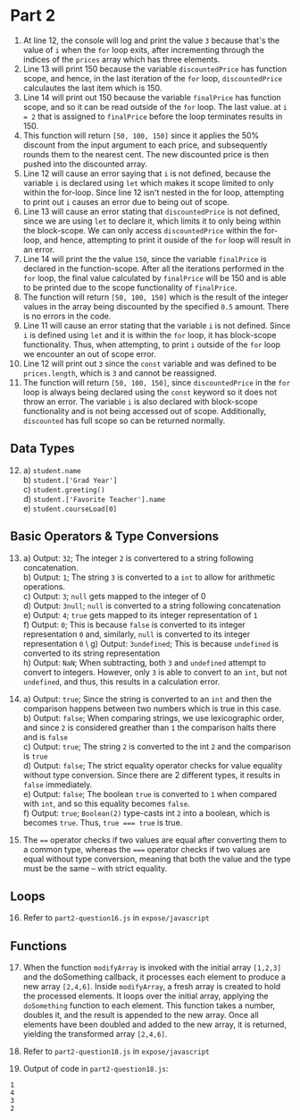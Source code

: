# Part 2
1. At line 12, the console will log and print the value `3` because that's the value of `i` when the `for` loop exits, after incrementing through the indices of the `prices` array which has three elements.
2. Line 13 will print 150 because the variable `discountedPrice` has function scope, and hence, in the last iteration of the `for` loop, `discountedPrice` calculautes the last item which is 150. 
3. Line 14 will print out 150 because the variable `finalPrice` has function scope, and so it can be read outside of the `for` loop. The last value. at `i = 2` that is assigned to `finalPrice` before the loop terminates results in 150. 
4. This function will return `[50, 100, 150]` since it applies the 50% discount from the input argument to each price, and subsequently rounds them to the nearest cent. The new discounted price is then pushed into the discounted array. 
5. Line 12 will cause an error saying that `i` is not defined, because the variable `i` is declared using `let` which makes it scope limited to only within the for-loop. Since line 12 isn't nested in the for loop, attempting to print out `i` causes an error due to being out of scope. 
6. Line 13 will cause an error stating that `discountedPrice` is not defined, since we are using `let` to declare it, which limits it to only being within the block-scope. We can only access `discountedPrice` within the for-loop, and hence, attempting to print it ouside of the `for` loop will result in an error.
7. Line 14 will print the the value `150`, since the variable `finalPrice` is declared in the function-scope. After all the iterations performed in the `for` loop, the final value calculated by `finalPrice` will be 150 and is able to be printed due to the scope functionality of `finalPrice`.
8. The function will return `[50, 100, 150]` which is the result of the integer values in the array being discounted by the specified `0.5` amount. There is no errors in the code. 
9. Line 11 will cause an error stating that the variable `i` is not defined. Since `i` is defined using `let` and it is within the `for` loop, it has block-scope functionality. Thus, when attempting, to print `i` outside of the `for` loop we encounter an out of scope error. 
10. Line 12 will print out `3` since the `const` variable and was defined to be `prices.length`, which is `3` and cannot be reassigned. 
11. The function will return `[50, 100, 150]`, since `discountedPrice` in the `for` loop is always being declared using the `const` keyword so it does not throw an error. The variable `i` is also declared with block-scope functionality and is not being accessed out of scope. Additionally, `discounted` has full scope so can be returned normally. 

## Data Types
12. a) `student.name`   \
    b) `student.['Grad Year']`\
    c) `student.greeting()` \
    d) `student.['Favorite Teacher'].name` \
    e) `student.courseLoad[0]` 


## Basic Operators & Type Conversions
13. a) Output: `32`; The integer `2` is convertered to a string following concatenation. \
    b) Output: `1`; The string `3` is converted to a `int` to allow for arithmetic operations. \
    c) Output: `3`; `null` gets mapped to the integer of 0\
    d) Output: `3null`;  `null` is converted to a string following concatenation \
    e) Output: `4`; `true` gets mapped to its integer representation of `1` \
    f) Output: `0`; This is because `false` is converted to its integer representation `0` and, similarly, `null` is converted to its integer representation `0` \ 
    g) Output: `3undefined`; This is because `undefined` is converted to its string representation \
    h) Output: `NaN`; When subtracting, both `3` and `undefined` attempt to convert to integers. However, only `3` is able to convert to an `int`, but not `undefined`, and thus, this results in a calculation error.

14. a) Output: `true`; Since the string is converted to an `int` and then the comparison happens between two numbers which is true in this case. \
    b) Output: `false`; When comparing strings, we use lexicographic order, and since `2` is considered greather than `1` the comparison halts there and is `false` \
    c) Output: `true`; The string `2` is converted to the int `2` and the comparison is `true` \
    d) Output: `false`; The strict equality operator checks for value equality without type conversion. Since there are 2 different types, it results in `false` immediately. \
    e) Output: `false`; The boolean `true` is converted to `1` when compared with `int`, and so this equality becomes `false`.\
    f) Output: `true`; `Boolean(2)` type-casts int `2` into a boolean, which is becomes `true`. Thus, `true === true` is true. 

15. The `==` operator checks if two values are equal after converting them to a common type, whereas the `===` operator checks if two values are equal without type conversion, meaning that both the value and the type must be the same – with strict equality. 
    
## Loops
16. Refer to `part2-question16.js` in `expose/javascript`


## Functions
17. When the function `modifyArray` is invoked with the initial array `[1,2,3]` and the doSomething callback, it processes each element to produce a new array `[2,4,6]`. Inside `modifyArray`, a fresh array is created to hold the processed elements. It loops over the initial array, applying the `doSomething` function to each element. This function takes a number, doubles it, and the result is appended to the new array. Once all elements have been doubled and added to the new array, it is returned, yielding the transformed array `[2,4,6]`.

18. Refer to `part2-question18.js` in `expose/javascript`
19. Output of code in `part2-question18.js`:
```
1
4
3
2
```